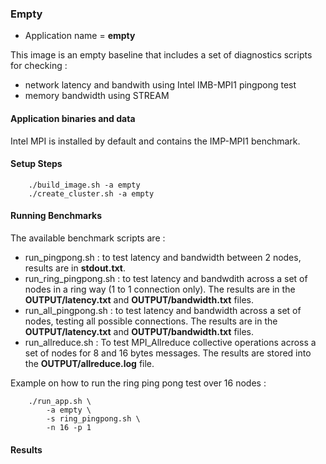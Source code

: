### Empty

- Application name = **empty**

This image is an empty baseline that includes a set of diagnostics scripts for checking :
- network latency and bandwith using Intel IMB-MPI1 pingpong test
- memory bandwidth using STREAM 

#### Application binaries and data

Intel MPI is installed by default and contains the IMP-MPI1 benchmark.

#### Setup Steps
```
    ./build_image.sh -a empty
    ./create_cluster.sh -a empty
```

#### Running Benchmarks

The available benchmark scripts are : 
    
 - run_pingpong.sh : to test latency and bandwidth between 2 nodes, results are in **stdout.txt**.
 - run_ring_pingpong.sh : to test latency and bandwdith across a set of nodes in a ring way (1 to 1 connection only). The results are in the **OUTPUT/latency.txt** and **OUTPUT/bandwidth.txt** files.
 - run_all_pingpong.sh : to test latency and bandwidth across a set of nodes, testing all possible connections.  The results are in the **OUTPUT/latency.txt** and **OUTPUT/bandwidth.txt** files.
 - run_allreduce.sh : To test MPI_Allreduce collective operations across a set of nodes for 8 and 16 bytes messages. The results are stored into the **OUTPUT/allreduce.log** file.


Example on how to run the ring ping pong test over 16 nodes :

```
    ./run_app.sh \
        -a empty \
        -s ring_pingpong.sh \
        -n 16 -p 1 
```


#### Results

